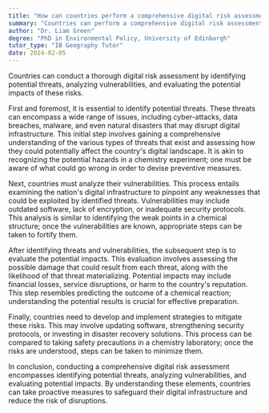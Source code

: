 ```yaml
---
title: "How can countries perform a comprehensive digital risk assessment?"
summary: "Countries can perform a comprehensive digital risk assessment by identifying potential threats, analysing vulnerabilities, and evaluating the potential impacts."
author: "Dr. Liam Green"
degree: "PhD in Environmental Policy, University of Edinburgh"
tutor_type: "IB Geography Tutor"
date: 2024-02-05
---
```


Countries can conduct a thorough digital risk assessment by identifying potential threats, analyzing vulnerabilities, and evaluating the potential impacts of these risks.

First and foremost, it is essential to identify potential threats. These threats can encompass a wide range of issues, including cyber-attacks, data breaches, malware, and even natural disasters that may disrupt digital infrastructure. This initial step involves gaining a comprehensive understanding of the various types of threats that exist and assessing how they could potentially affect the country's digital landscape. It is akin to recognizing the potential hazards in a chemistry experiment; one must be aware of what could go wrong in order to devise preventive measures.

Next, countries must analyze their vulnerabilities. This process entails examining the nation's digital infrastructure to pinpoint any weaknesses that could be exploited by identified threats. Vulnerabilities may include outdated software, lack of encryption, or inadequate security protocols. This analysis is similar to identifying the weak points in a chemical structure; once the vulnerabilities are known, appropriate steps can be taken to fortify them.

After identifying threats and vulnerabilities, the subsequent step is to evaluate the potential impacts. This evaluation involves assessing the possible damage that could result from each threat, along with the likelihood of that threat materializing. Potential impacts may include financial losses, service disruptions, or harm to the country's reputation. This step resembles predicting the outcome of a chemical reaction; understanding the potential results is crucial for effective preparation.

Finally, countries need to develop and implement strategies to mitigate these risks. This may involve updating software, strengthening security protocols, or investing in disaster recovery solutions. This process can be compared to taking safety precautions in a chemistry laboratory; once the risks are understood, steps can be taken to minimize them.

In conclusion, conducting a comprehensive digital risk assessment encompasses identifying potential threats, analyzing vulnerabilities, and evaluating potential impacts. By understanding these elements, countries can take proactive measures to safeguard their digital infrastructure and reduce the risk of disruptions.
    